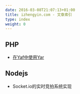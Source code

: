 ```yaml
---
date: 2016-03-08T21:07:13+01:00
title: izhengyin.com - 文章索引
type: index
weight: 0
---
```


## PHP
-  [在Yaf中使用Yar](/post/php/yaf-yar/)

## Nodejs
- Socket.io的实时竞拍系统实现

